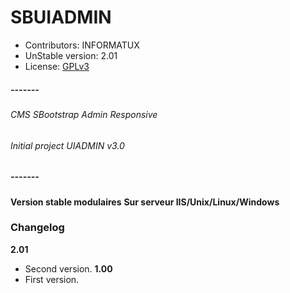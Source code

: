 # SBUIADMIN
- Contributors: INFORMATUX
- UnStable version: 2.01
- License: [GPLv3](http://www.gnu.org/licenses/gpl-3.0.fr.html "Licence publique générale GNU v3")

##### -------
###### CMS SBootstrap Admin Responsive
###### Initial project UIADMIN v3.0
##### -------
**Version stable modulaires**
**Sur serveur IIS/Unix/Linux/Windows**

### Changelog

**2.01**
- Second version.
**1.00**
- First version.
